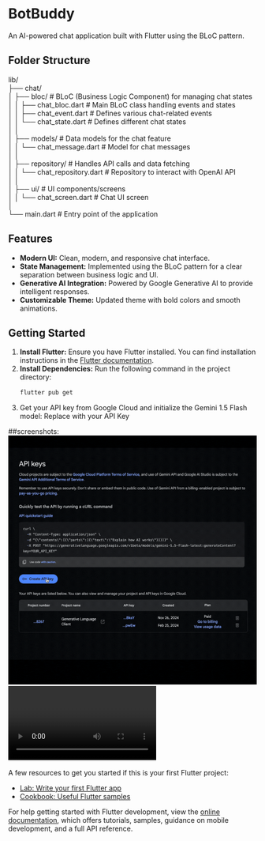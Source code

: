 # BotBuddy

An AI-powered chat application built with Flutter using the BLoC pattern.

## Folder Structure

lib/  
├── chat/  
│ ├── bloc/ # BLoC (Business Logic Component) for managing chat states  
│ │ ├── chat_bloc.dart # Main BLoC class handling events and states  
│ │ ├── chat_event.dart # Defines various chat-related events  
│ │ └── chat_state.dart # Defines different chat states  
│ │  
│ ├── models/ # Data models for the chat feature  
│ │ └── chat_message.dart # Model for chat messages  
│ │  
│ ├── repository/ # Handles API calls and data fetching  
│ │ └── chat_repository.dart # Repository to interact with OpenAI API  
│ │  
│ ├── ui/ # UI components/screens  
│ │ └── chat_screen.dart # Chat UI screen  
│  
└── main.dart # Entry point of the application

## Features

- **Modern UI:** Clean, modern, and responsive chat interface.
- **State Management:** Implemented using the BLoC pattern for a clear separation between business logic and UI.
- **Generative AI Integration:** Powered by Google Generative AI to provide intelligent responses.
- **Customizable Theme:** Updated theme with bold colors and smooth animations.

## Getting Started

1. **Install Flutter:** Ensure you have Flutter installed. You can find installation instructions in the [Flutter documentation](https://docs.flutter.dev/).
2. **Install Dependencies:** Run the following command in the project directory:
   ```bash
   flutter pub get
   ```
3. Get your API key from Google Cloud and initialize the Gemini 1.5 Flash model:
   Replace with your API Key

##screenshots:
![Generate API Key](Screenshots/Generate_API_Key.gif)
![UI screen](Screenshots/UI_Screen.mp4)

A few resources to get you started if this is your first Flutter project:

- [Lab: Write your first Flutter app](https://docs.flutter.dev/get-started/codelab)
- [Cookbook: Useful Flutter samples](https://docs.flutter.dev/cookbook)

For help getting started with Flutter development, view the
[online documentation](https://docs.flutter.dev/), which offers tutorials,
samples, guidance on mobile development, and a full API reference.
